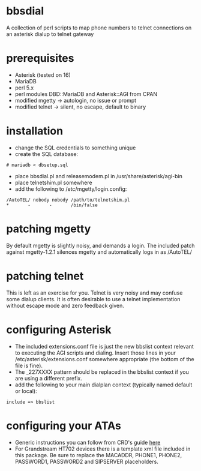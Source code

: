 # bbsdial
A collection of perl scripts to map phone numbers to telnet connections on an asterisk dialup to telnet gateway

# prerequisites
- Asterisk (tested on 16)
- MariaDB
- perl 5.x
- perl modules DBD::MariaDB and Asterisk::AGI from CPAN
- modified mgetty -> autologin, no issue or prompt
- modified telnet -> silent, no escape, default to binary

# installation
- change the SQL credentials to something unique
- create the SQL database:
```
# mariadb < dbsetup.sql
```
- place bbsdial.pl and releasemodem.pl in /usr/share/asterisk/agi-bin
- place telnetshim.pl somewhere
- add the following to /etc/mgetty/login.config:
```
/AutoTEL/ nobody nobody /path/to/telnetshim.pl
*       -       -       /bin/false
```

# patching mgetty
By default mgetty is slightly noisy, and demands a login.  The included patch against mgetty-1.2.1 silences mgetty and automatically logs in as /AutoTEL/

# patching telnet
This is left as an exercise for you.  Telnet is very noisy and may confuse some dialup clients.  It is often desirable to use a telnet implementation without escape mode and zero feedback given.

# configuring Asterisk
- The included extensions.conf file is just the new bbslist context relevant to executing the AGI scripts and dialing.
  Insert those lines in your /etc/asterisk/extensions.conf somewhere appropriate (the bottom of the file is fine).
- The _227XXXX pattern should be replaced in the bbslist context if you are using a different prefix.
- add the following to your main dialplan context (typically named default or local):
```
include => bbslist
```

# configuring your ATAs
- Generic instructions you can follow from CRD's guide [here](https://gekk.info/articles/ata-config.html)
- For Grandstream HT702 devices there is a template xml file included in this package.
  Be sure to replace the MACADDR, PHONE1, PHONE2, PASSWORD1, PASSWORD2 and SIPSERVER placeholders.
